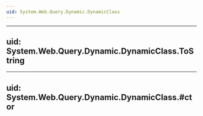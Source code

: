 ```yaml
---
uid: System.Web.Query.Dynamic.DynamicClass
---
```


---
uid: System.Web.Query.Dynamic.DynamicClass.ToString
---

---
uid: System.Web.Query.Dynamic.DynamicClass.#ctor
---
